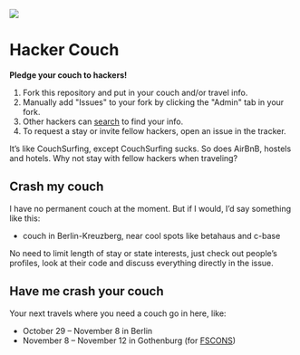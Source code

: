 ![](https://raw.github.com/jancborchardt/hackercouch/master/hackercouch.png)
# Hacker Couch

**Pledge your couch to hackers!**

1. Fork this repository and put in your couch and/or travel info.
2. Manually add "Issues" to your fork by clicking the "Admin" tab in your fork.
3. Other hackers can [search](https://github.com/search?q=hackercouch+berlin) to find your info.
4. To request a stay or invite fellow hackers, open an issue in the tracker.

It’s like CouchSurfing, except CouchSurfing sucks. So does AirBnB, hostels and hotels. Why not stay with fellow hackers when traveling?


## Crash my couch
I have no permanent couch at the moment. But if I would, I’d say something like this:

* couch in Berlin-Kreuzberg, near cool spots like betahaus and c-base

No need to limit length of stay or state interests, just check out people’s profiles, look at their code and discuss everything directly in the issue.


## Have me crash your couch
Your next travels where you need a couch go in here, like:

* October 29 – November 8 in Berlin
* November 8 – November 12 in Gothenburg (for [FSCONS](https://fscons.org/2012/))

